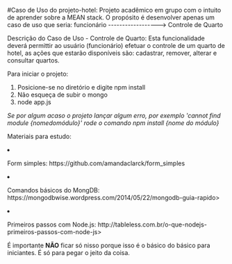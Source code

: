 #Caso de Uso do projeto-hotel: Projeto acadêmico em grupo com o intuito de aprender sobre a MEAN stack.
O propósito é desenvolver apenas um caso de uso que seria: funcionário ------------------> Controle de Quarto

Descrição do Caso de Uso - Controle de Quarto: Esta funcionalidade deverá permittir ao usuário (funcionário) efetuar o controle de um quarto de hotel, as ações que estarão disponíveis são: cadastrar, remover, alterar e consultar quartos.

Para iniciar o projeto:
1. Posicione-se no diretório e digite npm install
2. Não esqueça de subir o mongo
3. node app.js

*Se por algum acaso o projeto lançar algum erro, por exemplo 'cannot find module {nomedomódulo}' 
rode o comando npm install {nome do módulo}*

Materiais para estudo:
<li><p>Form simples: https://github.com/amandaclarck/form_simples</p></li> 
<li><p> Comandos básicos do MongDB: https://mongodbwise.wordpress.com/2014/05/22/mongodb-guia-rapido></p></li>
<li><p> Primeiros passos com Node.js: http://tableless.com.br/o-que-nodejs-primeiros-passos-com-node-js></p></li>

É importante <b>NÃO</b> ficar só nisso porque isso é o básico do básico para iniciantes. É só para pegar o jeito da coisa.


